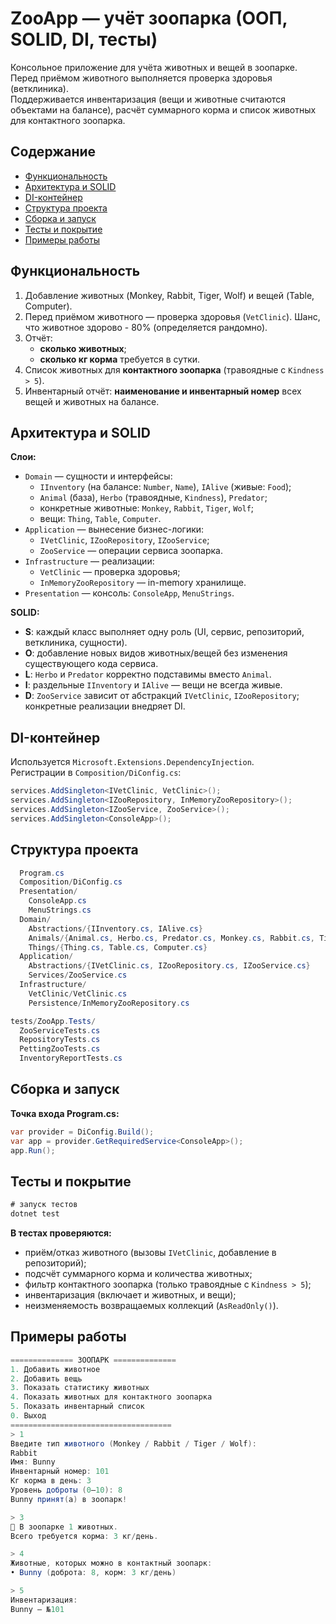 # ZooApp — учёт зоопарка (ООП, SOLID, DI, тесты)

Консольное приложение для учёта животных и вещей в зоопарке.  
Перед приёмом животного выполняется проверка здоровья (ветклиника).  
Поддерживается инвентаризация (вещи и животные считаются объектами на балансе), расчёт суммарного корма и список животных для контактного зоопарка.

## Содержание
- [Функциональность](#функциональность)
- [Архитектура и SOLID](#архитектура-и-solid)
- [DI-контейнер](#di-контейнер)
- [Структура проекта](#структура-проекта)
- [Сборка и запуск](#сборка-и-запуск)
- [Тесты и покрытие](#тесты-и-покрытие)
- [Примеры работы](#примеры-работы)

## Функциональность
1. Добавление животных (Monkey, Rabbit, Tiger, Wolf) и вещей (Table, Computer).
2. Перед приёмом животного — проверка здоровья (`VetClinic`). Шанс, что животное здорово - 80% (определяется рандомно).
3. Отчёт:
   - **сколько животных**;
   - **сколько кг корма** требуется в сутки.
4. Список животных для **контактного зоопарка** (травоядные с `Kindness > 5`).
5. Инвентарный отчёт: **наименование и инвентарный номер** всех вещей и животных на балансе.

## Архитектура и SOLID
**Слои:**
- `Domain` — сущности и интерфейсы:  
  - `IInventory` (на балансе: `Number`, `Name`), `IAlive` (живые: `Food`);  
  - `Animal` (база), `Herbo` (травоядные, `Kindness`), `Predator`;  
  - конкретные животные: `Monkey`, `Rabbit`, `Tiger`, `Wolf`;  
  - вещи: `Thing`, `Table`, `Computer`.
- `Application` — вынесение бизнес-логики:  
  - `IVetClinic`, `IZooRepository`, `IZooService`;  
  - `ZooService` — операции сервиса зоопарка.
- `Infrastructure` — реализации:  
  - `VetClinic` — проверка здоровья;  
  - `InMemoryZooRepository` — in-memory хранилище.
- `Presentation` — консоль: `ConsoleApp`, `MenuStrings`.

**SOLID:**
- **S**: каждый класс выполняет одну роль (UI, сервис, репозиторий, ветклиника, сущности).
- **O**: добавление новых видов животных/вещей без изменения существующего кода сервиса.
- **L**: `Herbo` и `Predator` корректно подставимы вместо `Animal`.
- **I**: раздельные `IInventory` и `IAlive` — вещи не всегда живые.
- **D**: `ZooService` зависит от абстракций `IVetClinic`, `IZooRepository`; конкретные реализации внедряет DI.

## DI-контейнер
Используется `Microsoft.Extensions.DependencyInjection`.  
Регистрации в `Composition/DiConfig.cs`:
```csharp
services.AddSingleton<IVetClinic, VetClinic>();
services.AddSingleton<IZooRepository, InMemoryZooRepository>();
services.AddSingleton<IZooService, ZooService>();
services.AddSingleton<ConsoleApp>();
```

## Структура проекта
```csharp src/ZooApp/
  Program.cs
  Composition/DiConfig.cs
  Presentation/
    ConsoleApp.cs
    MenuStrings.cs
  Domain/
    Abstractions/{IInventory.cs, IAlive.cs}
    Animals/{Animal.cs, Herbo.cs, Predator.cs, Monkey.cs, Rabbit.cs, Tiger.cs, Wolf.cs}
    Things/{Thing.cs, Table.cs, Computer.cs}
  Application/
    Abstractions/{IVetClinic.cs, IZooRepository.cs, IZooService.cs}
    Services/ZooService.cs
  Infrastructure/
    VetClinic/VetClinic.cs
    Persistence/InMemoryZooRepository.cs

tests/ZooApp.Tests/
  ZooServiceTests.cs
  RepositoryTests.cs
  PettingZooTests.cs
  InventoryReportTests.cs
```

## Сборка и запуск
**Точка входа Program.cs:**
```csharp
var provider = DiConfig.Build();
var app = provider.GetRequiredService<ConsoleApp>();
app.Run();
```

## Тесты и покрытие
```csharp
# запуск тестов
dotnet test
```
**В тестах проверяются:**
   - приём/отказ животного (вызовы `IVetClinic`, добавление в репозиторий);
   - подсчёт суммарного корма и количества животных;
   - фильтр контактного зоопарка (только травоядные с `Kindness > 5`);
   - инвентаризация (включает и животных, и вещи);
   - неизменяемость возвращаемых коллекций (`AsReadOnly()`).

## Примеры работы
``` csharp
============== ЗООПАРК ==============
1. Добавить животное
2. Добавить вещь
3. Показать статистику животных
4. Показать животных для контактного зоопарка
5. Показать инвентарный список
0. Выход
====================================
> 1
Введите тип животного (Monkey / Rabbit / Tiger / Wolf):
Rabbit
Имя: Bunny
Инвентарный номер: 101
Кг корма в день: 3
Уровень доброты (0–10): 8
Bunny принят(а) в зоопарк!

> 3
🐾 В зоопарке 1 животных.
Всего требуется корма: 3 кг/день.

> 4
Животные, которых можно в контактный зоопарк:
• Bunny (доброта: 8, корм: 3 кг/день)

> 5
Инвентаризация:
Bunny — №101
```
